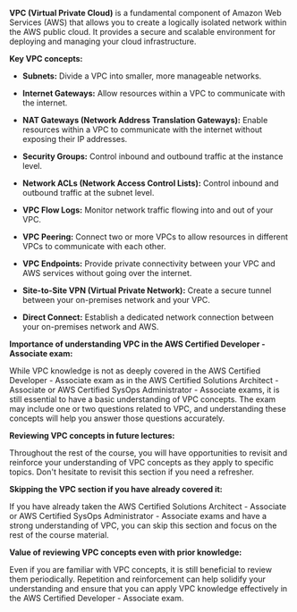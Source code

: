 
**VPC (Virtual Private Cloud)** is a fundamental component of Amazon Web Services (AWS) that allows you to create a logically isolated network within the AWS public cloud. It provides a secure and scalable environment for deploying and managing your cloud infrastructure.

**Key VPC concepts:**

- **Subnets:** Divide a VPC into smaller, more manageable networks.
    
- **Internet Gateways:** Allow resources within a VPC to communicate with the internet.
    
- **NAT Gateways (Network Address Translation Gateways):** Enable resources within a VPC to communicate with the internet without exposing their IP addresses.
    
- **Security Groups:** Control inbound and outbound traffic at the instance level.
    
- **Network ACLs (Network Access Control Lists):** Control inbound and outbound traffic at the subnet level.
    
- **VPC Flow Logs:** Monitor network traffic flowing into and out of your VPC.
    
- **VPC Peering:** Connect two or more VPCs to allow resources in different VPCs to communicate with each other.
    
- **VPC Endpoints:** Provide private connectivity between your VPC and AWS services without going over the internet.
    
- **Site-to-Site VPN (Virtual Private Network):** Create a secure tunnel between your on-premises network and your VPC.
    
- **Direct Connect:** Establish a dedicated network connection between your on-premises network and AWS.
    

**Importance of understanding VPC in the AWS Certified Developer - Associate exam:**

While VPC knowledge is not as deeply covered in the AWS Certified Developer - Associate exam as in the AWS Certified Solutions Architect - Associate or AWS Certified SysOps Administrator - Associate exams, it is still essential to have a basic understanding of VPC concepts. The exam may include one or two questions related to VPC, and understanding these concepts will help you answer those questions accurately.

**Reviewing VPC concepts in future lectures:**

Throughout the rest of the course, you will have opportunities to revisit and reinforce your understanding of VPC concepts as they apply to specific topics. Don't hesitate to revisit this section if you need a refresher.

**Skipping the VPC section if you have already covered it:**

If you have already taken the AWS Certified Solutions Architect - Associate or AWS Certified SysOps Administrator - Associate exams and have a strong understanding of VPC, you can skip this section and focus on the rest of the course material.

**Value of reviewing VPC concepts even with prior knowledge:**

Even if you are familiar with VPC concepts, it is still beneficial to review them periodically. Repetition and reinforcement can help solidify your understanding and ensure that you can apply VPC knowledge effectively in the AWS Certified Developer - Associate exam.